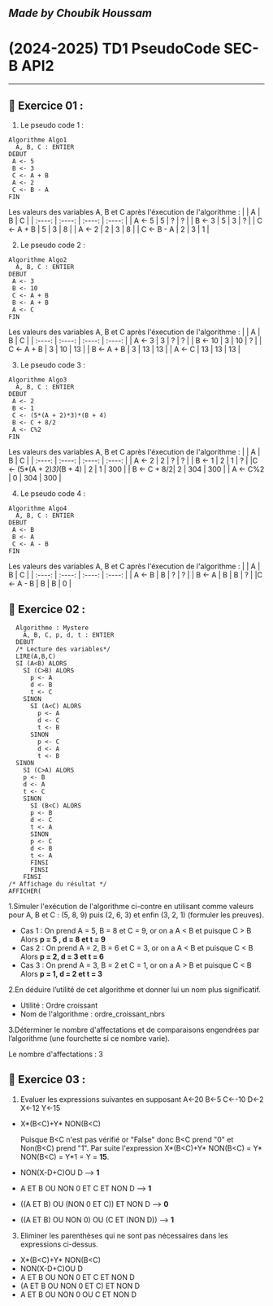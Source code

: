 
## ***Made by Choubik Houssam***  
# **(2024-2025)** TD1 PseudoCode SEC-B API2


---

## 🌟 **Exercice 01 :**  
1. Le pseudo code 1 :
  ```
  Algorithme Algo1
    A, B, C : ENTIER
  DEBUT
   A <- 5
   B <- 3
   C <- A + B
   A <- 2
   C <- B - A
  FIN
  ```
  Les valeurs des variables A, B et C après l'éxecution de l'algorithme :
  |      | A | B | C |
  | :----:  |    :----:   |    :----:  |  :----:  |
  | A <- 5  | 5 | ? | ? |
  | B <- 3 | 5 | 3 | ? |
  | C <- A + B | 5 | 3 | 8 |
  | A <- 2 | 2 | 3 | 8 |
  | C <- B - A | 2 | 3 | 1 |

   2. Le pseudo code 2 :
  ```
  Algorithme Algo2
    A, B, C : ENTIER
  DEBUT
   A <- 3
   B <- 10
   C <- A + B
   B <- A + B
   A <- C
  FIN
  ```

  Les valeurs des variables A, B et C après l'éxecution de l'algorithme :
  |      | A | B | C |
  | :----:  |    :----:   |    :----:  |  :----:  |
  | A <- 3 | 3 | ? | ? |
  | B <- 10 | 3 | 10 | ? |
  | C <- A + B | 3 | 10 | 13 |
  | B <- A + B | 3 | 13 | 13 |
  | A <- C | 13 | 13 | 13 |

   3. Le pseudo code 3 :
  ```
  Algorithme Algo3
    A, B, C : ENTIER
  DEBUT
   A <- 2
   B <- 1
   C <- (5*(A + 2)*3)*(B + 4)
   B <- C + 8/2
   A <- C%2
  FIN
  ```

  Les valeurs des variables A, B et C après l'éxecution de l'algorithme :
  |      | A | B | C |
  | :----:  |    :----:   |    :----:  |  :----:  |
  | A <- 2 | 2 | ? | ? |
  | B <- 1 | 2 | 1 | ? |
  |C <- (5*(A + 2)*3)*(B + 4) | 2 | 1 | 300 |
  | B <- C + 8/2| 2 | 304 | 300 |
  | A <- C%2 | 0 | 304 | 300 |

   4. Le pseudo code 4 :
  ```
  Algorithme Algo4
    A, B, C : ENTIER
  DEBUT
   A <- B
   B <- A
   C <- A - B
  FIN
  ```

  Les valeurs des variables A, B et C après l'éxecution de l'algorithme :
  |      | A | B | C |
  | :----:  |    :----:   |    :----:  |  :----:  |
  | A <- B | B | ? | ? |
  | B <- A | B | B | ? |
  |C <- A - B | B | B | 0 |

## 🌟 **Exercice 02 :** 
```
  Algorithme : Mystere
    A, B, C, p, d, t : ENTIER
  DEBUT
  /* Lecture des variables*/
  LIRE(A,B,C)
  SI (A<B) ALORS
    SI (C>B) ALORS
      p <- A
      d <- B
      t <- C
    SINON
      SI (A<C) ALORS
        p <- A
        d <- C
        t <- B
      SINON
        p <- C
        d <- A
        t <- B
  SINON
    SI (C>A) ALORS
    p <- B
    d <- A
    t <- C
    SINON
      SI (B<C) ALORS
      p <- B
      d <- C
      t <- A
      SINON
      p <- C
      d <- B
      t <- A
      FINSI
      FINSI
    FINSI
/* Affichage du résultat */
AFFICHER(

  ```
1.Simuler l'exécution de l'algorithme ci-contre en utilisant comme valeurs pour A, B et C : (5, 8, 9) puis (2, 6, 3) et enfin (3, 2, 1) (formuler les preuves).

- Cas 1 : On prend A = 5, B = 8 et C = 9, or on a A < B et puisque C > B  Alors **p = 5 , d = 8 et t = 9**
- Cas 2 : On prend A = 2, B = 6 et C = 3, or on a A < B et puisque C < B Alors **p = 2, d = 3 et t = 6**
- Cas 3 : On prend A = 3, B = 2 et C = 1, or on a A > B et puisque C < B Alors **p = 1, d = 2 et t = 3**

2.En déduire l’utilité de cet algorithme et donner lui un nom plus significatif.

- Utilité : Ordre croissant
- Nom de l'algorithme : ordre_croissant_nbrs

3.Déterminer le nombre d'affectations et de comparaisons engendrées par l’algorithme (une fourchette si ce nombre varie).

Le nombre d'affectations : 3

## 🌟 **Exercice 03 :** 

1. Evaluer les expressions suivantes en supposant
   A←20 B←5 C←-10 D←2 X←12 Y←15
- X*(B<C)+Y* NON(B<C)

    Puisque B<C n'est pas vérifié or "False" donc B<C prend "0" et Non(B<C) prend "1". Par suite l'expression X*(B<C)+Y* NON(B<C) = Y* NON(B<C) = Y*1 = Y = **15**.

- NON(X-D+C)OU D --> **1**  
- A ET B OU NON 0 ET C ET NON D --> **1**
- ((A ET B) OU (NON 0 ET C)) ET NON D --> **0**
- ((A ET B) OU NON 0) OU (C ET (NON D)) --> **1**

3. Eliminer les parenthèses qui ne sont pas nécessaires dans les expressions ci-dessus.

- X*(B<C)+Y* NON(B<C)
- NON(X-D+C)OU D
- A ET B OU NON 0 ET C ET NON D
- (A ET B OU NON 0 ET C) ET NON D
- A ET B OU NON 0 OU C ET NON D
